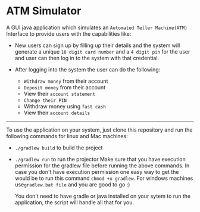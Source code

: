 # ATM Simulator

A GUI java application which simulates an `Automated Teller Machine(ATM)` Interface to provide users with the capabilities like:

+ New users can sign up by filling up their details and the system will generate a unique `16 digit card number` and a `4 digit pin` for the user and user can then log in to the system with that credential.

+ After logging into the system the user can do the following:
  + `Withdraw money` from their account
  + `Deposit money` from their account
  + View their `account statement`
  + `Change their PIN`
  + Withdraw money using `fast cash`
  + View their `account details`

---

To use the application on your system, just clone this repository and run the following commands for linux and Mac machines:
- `./gradlew build` to build the project
- `./gradlew run` to run the projector
Make sure that you have execution permission for the gradlew file before running the above commands.
In case you don't have execution permission one easy way to get the would be to run this command `chmod +x gradlew`.
For windows machines use`gradlew.bat file` and you are good to go :)

    You don't need to have gradle or java installed on your sytem to run the application, the script will handle all that for you.
